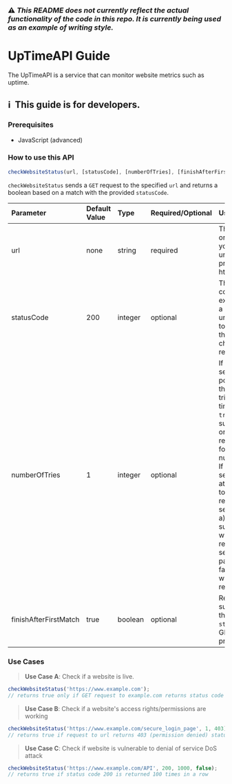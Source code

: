 ### ⚠️ _This README does not currently reflect the actual functionality of the code in this repo. It is currently being used as an example of writing style._

# UpTimeAPI Guide
The UpTimeAPI is a service that can monitor website metrics such as uptime.

## :information_source:&nbsp; This guide is for developers.

### Prerequisites
- JavaScript (advanced)

### How to use this API

```javascript
checkWebsiteStatus(url, [statusCode], [numberOfTries], [finishAfterFirstMatch])
```

`checkWebsiteStatus` sends a `GET` request to the specified `url` and returns a boolean based on a match with the provided `statusCode`.

<table>
  <theader>
    <tr>
      <td><strong>Parameter</td>
      <td><strong>Default Value</strong></td>
      <td><strong>Type</strong></td>
      <td><strong>Required/Optional</strong></td>
      <td><strong>Usage</strong></td>
    </tr>
  </theader>
  <tbody>
    <tr>
     <td>url</td>
      <td>none</td>
      <td>string</td>
     <td>required</td>
     <td>This is the website or online resource you to check. The url must include the protocol (http or https)</td>     
    </tr>
    <tr>
     <td>statusCode</td>
      <td>200</td>
      <td>integer</td>
     <td>optional</td>
     <td>This is the status code that is expected based on a GET request to the url. If a GET request to the url returns this status code, checkWebsiteStatus returns true. </td>     
    </tr>
    <tr>
    <td>numberOfTries</td>
      <td>1</td>
      <td>integer</td>
     <td>optional</td>
      <td>If <code>numberOfTries</code> is set to a non-zero positive number, then the url will be tried that many times (returning <code>true</code> on the first successful attempt or <code>false</code> if the resource cannot be found after that number of tries. 
        <br/>If <code>numberOfTries</code> is set to <code>-1</code> the API will attempt to connect to the website repeatedly for 10 seconds until either: a) it is found successfully, in which case it will return <code>true</code> or b) 10 seconds has passed with only failed attempts in which case it will return <code>false</code>.</td>
    </tr>    
    <tr>
     <td>finishAfterFirstMatch</td>
      <td>true</td>
      <td>boolean</td>
     <td>optional</td>
      <td>Return after the first successful match of the provided <code>statusCode</code> for a GET request to the provided <code>url</code>.</td>     
    </tr>
  </tbody>
</table>

### Use Cases
>**Use Case A**: Check if a website is live.
```javascript
checkWebsiteStatus('https://www.example.com');
// returns true only if GET request to example.com returns status code 200
```

>**Use Case B**: Check if a website's access rights/permissions are working
```javascript
checkWebsiteStatus('https://www.example.com/secure_login_page', 1, 403);
// returns true if request to url returns 403 (permission denied) status code
```

>**Use Case C**: Check if website is vulnerable to denial of service DoS attack
```javascript
checkWebsiteStatus('https://www.example.com/API', 200, 1000, false);
// returns true if status code 200 is returned 100 times in a row
```
